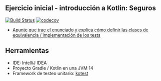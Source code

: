 
## Ejercicio inicial - introducción a Kotlin: Seguros

[![Build Status](https://travis-ci.com/uqbar-project/eg-seguros-kotlin.svg?branch=main)](https://travis-ci.com/uqbar-project/eg-seguros-kotlin) [![codecov](https://codecov.io/gh/uqbar-project/eg-seguros-kotlin/branch/master/graph/badge.svg?token=E86YSKVYYW)](https://codecov.io/gh/uqbar-project/eg-seguros-kotlin)


- [Apunte que trae el enunciado y explica cómo definir las clases de equivalencia / implementación de los tests](http://wiki.uqbar.org/wiki/articles/testeo-unitario-avanzado.html)

## Herramientas

- IDE: IntelliJ IDEA
- Proyecto Gradle / Kotlin en una JVM 14
- Framework de testeo unitario: [kotest](http://kotest.io)

## 